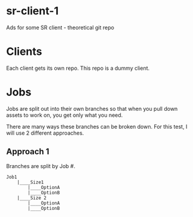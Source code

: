 # sr-client-1
Ads for some SR client - theoretical git repo

# Clients
Each client gets its own repo. This repo is a dummy client.

# Jobs
Jobs are split out into their own branches so that when you pull down assets to work on, you get only what you need.

There are many ways these branches can be broken down. For this test, I will use 2 different approaches.

## Approach 1
Branches are split by Job #. 

```
Job1
    |____Size1
        |____OptionA
        |____OptionB
    |____Size 2
        |____OptionA
        |____OptionB
```